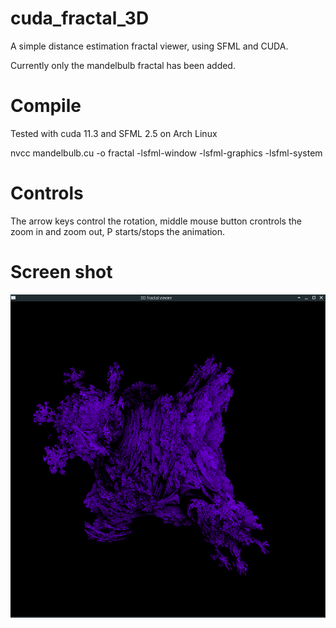 # cuda_fractal_3D
A simple distance estimation fractal viewer, using SFML and CUDA.

Currently only the mandelbulb fractal has been added. 

# Compile 
Tested with cuda 11.3 and SFML 2.5 on Arch Linux

nvcc mandelbulb.cu -o fractal -lsfml-window  -lsfml-graphics -lsfml-system 

# Controls
The arrow keys control the rotation, middle mouse button crontrols the zoom in and zoom out, P starts/stops the animation.

# Screen shot
![mandelbulb](mandelbulb.png)

